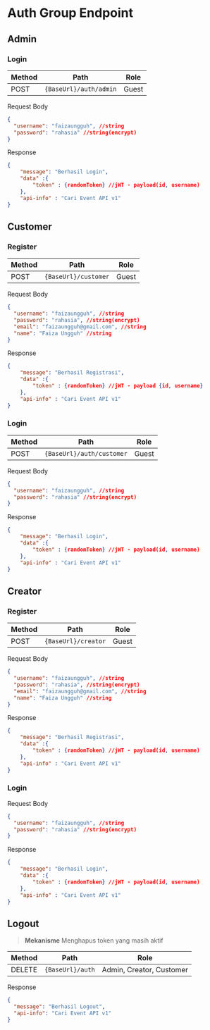 # Auth Group Endpoint

## Admin

### Login

| Method | Path                   | Role  |
| ------ | ---------------------- | ----- |
| POST   | `{BaseUrl}/auth/admin` | Guest |

Request Body

```json
{
  "username": "faizaungguh", //string
  "password": "rahasia" //string(encrypt)
}
```

Response

```json
{
	"message": "Berhasil Login",
	"data" :{
		"token" : {randomToken} //jWT - payload(id, username)
	},
	"api-info" : "Cari Event API v1"
}
```

## Customer

### Register

| Method | Path                 | Role  |
| ------ | -------------------- | ----- |
| POST   | `{BaseUrl}/customer` | Guest |

Request Body

```json
{
  "username": "faizaungguh", //string
  "password": "rahasia", //string(encrypt)
  "email": "faizaungguh@gmail.com", //string
  "name": "Faiza Ungguh" //string
}
```

Response

```json
{
	"message": "Berhasil Registrasi",
	"data" :{
		"token" : {randomToken} //jWT - payload {id, username}
	},
	"api-info" : "Cari Event API v1"
}
```

### Login

| Method | Path                      | Role  |
| ------ | ------------------------- | ----- |
| POST   | `{BaseUrl}/auth/customer` | Guest |

Request Body

```json
{
  "username": "faizaungguh", //string
  "password": "rahasia" //string(encrypt)
}
```

Response

```json
{
	"message": "Berhasil Login",
	"data" :{
		"token" : {randomToken} //jWT - payload(id, username)
	},
	"api-info" : "Cari Event API v1"
}
```

## Creator

### Register

| Method | Path                | Role  |
| ------ | ------------------- | ----- |
| POST   | `{BaseUrl}/creator` | Guest |

Request Body

```json
{
  "username": "faizaungguh", //string
  "password": "rahasia", //string(encrypt)
  "email": "faizaungguh@gmail.com", //string
  "name": "Faiza Ungguh" //string
}
```

Response

```json
{
	"message": "Berhasil Registrasi",
	"data" :{
		"token" : {randomToken} //jWT - payload(id, username)
	},
	"api-info" : "Cari Event API v1"
}
```

### Login

Request Body

```json
{
  "username": "faizaungguh", //string
  "password": "rahasia" //string(encrypt)
}
```

Response

```json
{
	"message": "Berhasil Login",
	"data" :{
		"token" : {randomToken} //jWT - payload(id, username)
	},
	"api-info" : "Cari Event API v1"
}
```

## Logout

> **Mekanisme**
> Menghapus token yang masih aktif

| Method | Path             | Role                     |
| ------ | ---------------- | ------------------------ |
| DELETE | `{BaseUrl}/auth` | Admin, Creator, Customer |

Response

```json
{
  "message": "Berhasil Logout",
  "api-info": "Cari Event API v1"
}
```

